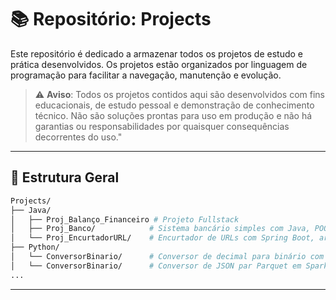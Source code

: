 # 📚 Repositório: Projects

Este repositório é dedicado a armazenar todos os projetos de estudo e prática desenvolvidos. Os projetos estão organizados por linguagem de programação para facilitar a navegação, manutenção e evolução.

> ⚠️ **Aviso**: Todos os projetos contidos aqui são desenvolvidos com fins educacionais, de estudo pessoal e demonstração de conhecimento técnico. Não são soluções prontas para uso em produção e não há garantias ou responsabilidades por quaisquer consequências decorrentes do uso."
---

## 📂 Estrutura Geral

```bash
Projects/
├── Java/
│   ├── Proj_Balanço_Financeiro # Projeto Fullstack
│   ├── Proj_Banco/            # Sistema bancário simples com Java, POO e organização baseada em MVC
│   └── Proj_EncurtadorURL/    # Encurtador de URLs com Spring Boot, arquitetura em camadas, uso de UUID
├── Python/
│   └── ConversorBinario/      # Conversor de decimal para binário com POO e histórico salvo em JSON
│   └── ConversorBinario/      # Conversor de JSON par Parquet em Spark executado em multi processamento
...

```

---
